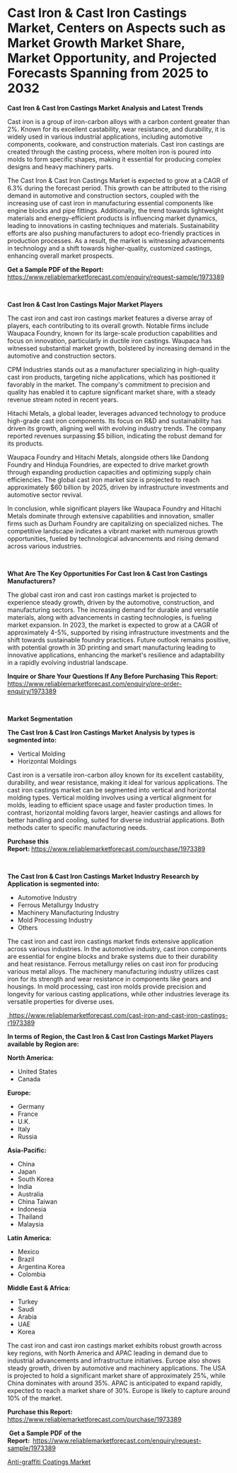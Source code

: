 <p><h1>Cast Iron & Cast Iron Castings Market, Centers on Aspects such as Market Growth Market Share, Market Opportunity, and Projected Forecasts Spanning from 2025 to 2032</h1></p><p><strong>Cast Iron & Cast Iron Castings Market Analysis and Latest Trends</strong></p>
<p><p>Cast iron is a group of iron-carbon alloys with a carbon content greater than 2%. Known for its excellent castability, wear resistance, and durability, it is widely used in various industrial applications, including automotive components, cookware, and construction materials. Cast iron castings are created through the casting process, where molten iron is poured into molds to form specific shapes, making it essential for producing complex designs and heavy machinery parts.</p><p>The Cast Iron & Cast Iron Castings Market is expected to grow at a CAGR of 6.3% during the forecast period. This growth can be attributed to the rising demand in automotive and construction sectors, coupled with the increasing use of cast iron in manufacturing essential components like engine blocks and pipe fittings. Additionally, the trend towards lightweight materials and energy-efficient products is influencing market dynamics, leading to innovations in casting techniques and materials. Sustainability efforts are also pushing manufacturers to adopt eco-friendly practices in production processes. As a result, the market is witnessing advancements in technology and a shift towards higher-quality, customized castings, enhancing overall market prospects.</p></p>
<p><strong>Get a Sample PDF of the Report:&nbsp;</strong> <a href="https://www.reliablemarketforecast.com/enquiry/request-sample/1973389?utm_campaign=2781&utm_medium=2&utm_source=Github&utm_content=ia&utm_term=03042025&utm_id=cast-iron-cast-iron-castings">https://www.reliablemarketforecast.com/enquiry/request-sample/1973389</a></p>
<p>&nbsp;</p>
<p><strong>Cast Iron & Cast Iron Castings Major Market Players</strong></p>
<p><p>The cast iron and cast iron castings market features a diverse array of players, each contributing to its overall growth. Notable firms include Waupaca Foundry, known for its large-scale production capabilities and focus on innovation, particularly in ductile iron castings. Waupaca has witnessed substantial market growth, bolstered by increasing demand in the automotive and construction sectors.</p><p>CPM Industries stands out as a manufacturer specializing in high-quality cast iron products, targeting niche applications, which has positioned it favorably in the market. The company's commitment to precision and quality has enabled it to capture significant market share, with a steady revenue stream noted in recent years.</p><p>Hitachi Metals, a global leader, leverages advanced technology to produce high-grade cast iron components. Its focus on R&D and sustainability has driven its growth, aligning well with evolving industry trends. The company reported revenues surpassing $5 billion, indicating the robust demand for its products.</p><p>Waupaca Foundry and Hitachi Metals, alongside others like Dandong Foundry and Hinduja Foundries, are expected to drive market growth through expanding production capacities and optimizing supply chain efficiencies. The global cast iron market size is projected to reach approximately $60 billion by 2025, driven by infrastructure investments and automotive sector revival.</p><p>In conclusion, while significant players like Waupaca Foundry and Hitachi Metals dominate through extensive capabilities and innovation, smaller firms such as Durham Foundry are capitalizing on specialized niches. The competitive landscape indicates a vibrant market with numerous growth opportunities, fueled by technological advancements and rising demand across various industries.</p></p>
<p>&nbsp;</p>
<p><strong>What Are The Key Opportunities For Cast Iron & Cast Iron Castings Manufacturers?</strong></p>
<p><p>The global cast iron and cast iron castings market is projected to experience steady growth, driven by the automotive, construction, and manufacturing sectors. The increasing demand for durable and versatile materials, along with advancements in casting technologies, is fueling market expansion. In 2023, the market is expected to grow at a CAGR of approximately 4-5%, supported by rising infrastructure investments and the shift towards sustainable foundry practices. Future outlook remains positive, with potential growth in 3D printing and smart manufacturing leading to innovative applications, enhancing the market's resilience and adaptability in a rapidly evolving industrial landscape.</p></p>
<p><strong>Inquire or Share Your Questions If Any Before Purchasing This Report:</strong> <a href="https://www.reliablemarketforecast.com/enquiry/pre-order-enquiry/1973389?utm_campaign=2781&utm_medium=2&utm_source=Github&utm_content=ia&utm_term=03042025&utm_id=cast-iron-cast-iron-castings">https://www.reliablemarketforecast.com/enquiry/pre-order-enquiry/1973389</a></p>
<p>&nbsp;</p>
<p><strong>Market Segmentation</strong></p>
<p><strong>The Cast Iron & Cast Iron Castings Market Analysis by types is segmented into:</strong></p>
<p><ul><li>Vertical Molding</li><li>Horizontal Moldings</li></ul></p>
<p><p>Cast iron is a versatile iron-carbon alloy known for its excellent castability, durability, and wear resistance, making it ideal for various applications. The cast iron castings market can be segmented into vertical and horizontal molding types. Vertical molding involves using a vertical alignment for molds, leading to efficient space usage and faster production times. In contrast, horizontal molding favors larger, heavier castings and allows for better handling and cooling, suited for diverse industrial applications. Both methods cater to specific manufacturing needs.</p></p>
<p><strong>Purchase this Report:&nbsp;</strong><a href="https://www.reliablemarketforecast.com/purchase/1973389?utm_campaign=2781&utm_medium=2&utm_source=Github&utm_content=ia&utm_term=03042025&utm_id=cast-iron-cast-iron-castings">https://www.reliablemarketforecast.com/purchase/1973389</a></p>
<p>&nbsp;</p>
<p><strong>The Cast Iron & Cast Iron Castings Market Industry Research by Application is segmented into:</strong></p>
<p><ul><li>Automotive Industry</li><li>Ferrous Metallurgy Industry</li><li>Machinery Manufacturing Industry</li><li>Mold Processing Industry</li><li>Others</li></ul></p>
<p><p>The cast iron and cast iron castings market finds extensive application across various industries. In the automotive industry, cast iron components are essential for engine blocks and brake systems due to their durability and heat resistance. Ferrous metallurgy relies on cast iron for producing various metal alloys. The machinery manufacturing industry utilizes cast iron for its strength and wear resistance in components like gears and housings. In mold processing, cast iron molds provide precision and longevity for various casting applications, while other industries leverage its versatile properties for diverse uses.</p></p>
<p><a href="https://www.reliablemarketforecast.com/cast-iron-and-cast-iron-castings-r1973389?utm_campaign=2781&utm_medium=2&utm_source=Github&utm_content=ia&utm_term=03042025&utm_id=cast-iron-cast-iron-castings">&nbsp;https://www.reliablemarketforecast.com/cast-iron-and-cast-iron-castings-r1973389</a></p>
<p><strong>In terms of Region, the Cast Iron & Cast Iron Castings Market Players available by Region are:</strong></p>
<p>
    <p> <strong> North America: </strong>
        <ul>
            <li>United States</li>
            <li>Canada</li>
        </ul>
        </p> 
    <p> <strong> Europe: </strong>
        <ul>
            <li>Germany</li>
            <li>France</li>
            <li>U.K.</li>
            <li>Italy</li>
            <li>Russia</li>
        </ul>
        </p> 
    <p> <strong> Asia-Pacific: </strong>
        <ul>
            <li>China</li>
            <li>Japan</li>
            <li>South Korea</li>
            <li>India</li>
            <li>Australia</li>
            <li>China Taiwan</li>
            <li>Indonesia</li>
            <li>Thailand</li>
            <li>Malaysia</li>
        </ul>
        </p> 
    <p> <strong> Latin America: </strong>
        <ul>
            <li>Mexico</li>
            <li>Brazil</li>
            <li>Argentina Korea</li>
            <li>Colombia</li>
        </ul>
        </p> 
    <p> <strong> Middle East & Africa: </strong>
        <ul>
            <li>Turkey</li>
            <li>Saudi</li>
            <li>Arabia</li>
            <li>UAE</li>
            <li>Korea</li>
        </ul>
    </p>
    </p>
<p><p>The cast iron and cast iron castings market exhibits robust growth across key regions, with North America and APAC leading in demand due to industrial advancements and infrastructure initiatives. Europe also shows steady growth, driven by automotive and machinery applications. The USA is projected to hold a significant market share of approximately 25%, while China dominates with around 35%. APAC is anticipated to expand rapidly, expected to reach a market share of 30%. Europe is likely to capture around 10% of the market.</p></p>
<p><strong>Purchase this Report: </strong><a href="https://www.reliablemarketforecast.com/purchase/1973389?utm_campaign=2781&utm_medium=2&utm_source=Github&utm_content=ia&utm_term=03042025&utm_id=cast-iron-cast-iron-castings">https://www.reliablemarketforecast.com/purchase/1973389</a></p>
<p>&nbsp;<strong>Get a Sample PDF of the Report:&nbsp;&nbsp;</strong><a href="https://www.reliablemarketforecast.com/enquiry/request-sample/1973389?utm_campaign=2781&utm_medium=2&utm_source=Github&utm_content=ia&utm_term=03042025&utm_id=cast-iron-cast-iron-castings">https://www.reliablemarketforecast.com/enquiry/request-sample/1973389</a></p>
<p><strong></strong></p>
<p><p><a href="https://github.com/mafuzakirju/Market-Research-Report-List-1/blob/main/anti-graffiti-coatings-market.md?utm_campaign=2781&utm_medium=2&utm_source=Github&utm_content=ia&utm_term=03042025&utm_id=cast-iron-cast-iron-castings">Anti-graffiti Coatings Market</a></p></p>